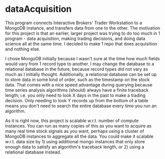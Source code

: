 # dataAcquisition

This program connects Interactive Brokers' Trader Workstation to a MongoDB instance, and transfers data from one to the other. The motivation for this project is that an earlier, larger project was trying to do too much in 1 program - data acquisition, making trading decisions, and doing data science all at the same time. I decided to make 1 repo that does acquisition and nothing else. 

I chose MongoDB initially because I wasn't sure at the time how much fields would vary from 1 record type to another. I may change the database to a relational database in the future, because record types did not vary as much as I initially thought. Additionally, a relational database can be set up to store data in some kind of order, such as the timestamp on the stock data. That comes with a nice speed advantage during querying because time series analysis algorithms (should) always have a finite traceback length; i.e. you only need to look X days in the past to make a trading decision. Only needing to look Y records up from the bottom of a table means you don't need to search the entire database every time you run an algorithm. 

As it is right now, this project is scalable w.r.t. number of compute instances. You can run as many copies of this as you want to acquire as many real time stock signals as you want, perhaps using a cluster of MongoDB instances to aggregate all the data. You could make it scalable w.r.t. data size by 1) using additional mongo instances that only store enough data to satisfy an algorithm's traceback length, or 2) using a relational database instead. 
